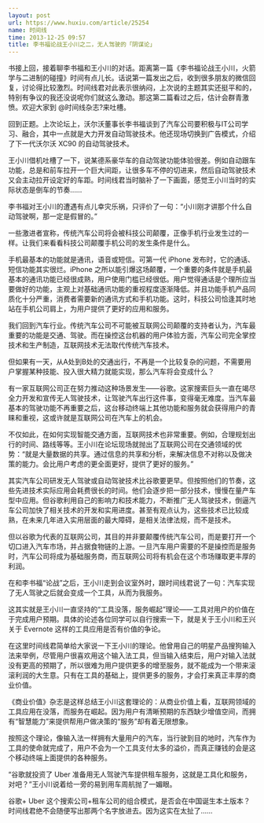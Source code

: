 ```yaml
---
layout: post
url: https://www.huxiu.com/article/25254
name: 时间线
time: 2013-12-25 09:57
title: 李书福论战王小川之二，无人驾驶的「阴谋论」
---
```

书接上回，接着聊李书福和王小川的对话。距离第一篇《李书福论战王小川，火箭学与二进制的碰撞》时间有点儿长。话说第一篇发出之后，收到很多朋友的微信回复，讨论得比较激烈。时间线君对此表示很纳闷，上次说的主题其实还挺平和的，特别有争议的我还没说呢你们就这么激动。那这第二篇看过之后，估计会群青激愤。欢迎大家到 @时间线杂志?来吐槽。

回到正题。上次论坛上，沃尔沃董事长李书福谈到了汽车公司要积极与IT公司学习、融合，其中一点就是大力开发自动驾驶技术。他还现场切换到广告模式，介绍了下一代沃尔沃 XC90 的自动驾驶技术。

王小川借机吐槽了一下，说某德系豪华车的自动驾驶功能体验很差。例如自动跟车功能，总是和前车拉开一个巨大间距，让很多车不停的切进来，然后自动驾驶技术又会主动拉开设定好的车距。时间线君当时脑补了一下画面，感觉王小川当时的实际状态是倒车的节奏……

李书福对王小川的遭遇有点儿幸灾乐祸，只评价了一句：“小川刚才讲那个什么自动驾驶啊，那一定是假冒的。”

一些激进者宣称，传统汽车公司将会被科技公司颠覆，正像手机行业发生过的一样。让我们来看看科技公司颠覆手机公司的发生条件是什么。

手机最基本的功能就是通讯，语音或短信。可第一代 iPhone 发布时，它的通话、短信功能其实很烂。iPhone 之所以能引爆这场颠覆，一个重要的条件就是手机最基本的通讯功能已经很成熟，用户使用门槛已经很低。用户觉得通话是个理所应当要做好的功能，主观上对基础通讯功能的重视程度逐渐降低。并且功能手机产品同质化十分严重，消费者需要新的通讯方式和手机功能。这时，科技公司恰逢其时地站在手机公司肩上，为用户提供了更好的应用和服务。

我们回到汽车行业。传统汽车公司不可能被互联网公司颠覆的支持者认为，汽车最重要的功能是交通、驾驶。而在操控这台机器的用户体验方面，汽车公司完全掌控技术和生产制造，互联网技术无法取代传统汽车技术。

但如果有一天，从A处到B处的交通出行，不再是一个比较复杂的问题，不需要用户掌握某种技能、投入很大精力就能实现，那么汽车将会变成什么？

有一家互联网公司正在努力推动这种场景发生——谷歌。这家搜索巨头一直在竭尽全力开发和宣传无人驾驶技术，让驾驶汽车出行这件事，变得毫无难度。当汽车最基本的驾驶功能不再重要之后，这台移动终端上其他功能和服务就会获得用户的青睐和重视，这或许就是互联网公司在汽车上的机会。

不仅如此，在如何实现智能交通方面，互联网技术也非常重要。例如，合理规划出行的时间、路线等等。王小川在论坛现场就抛出了互联网公司在交通领域的优势：“就是大量数据的共享。通过信息的共享和分析，来解决信息不对称以及做决策的能力。会比用户考虑的更全面更好，提供了更好的服务。”

其实汽车公司研发无人驾驶或自动驾驶技术比谷歌要更早。但按照他们的节奏，这些先进技术实际应用会耗费很长的时间。他们会逐步把一部分技术，慢慢在量产车型中应用。但谷歌利用自己的影响力和技术能力，不断推广无人驾驶技术，倒逼汽车公司加快了相关技术的开发和实用进度。甚至有观点认为，这些技术已比较成熟，在未来几年进入实用层面的最大障碍，是相关法律法规，而不是技术。

但以谷歌为代表的互联网公司，其目的并非要颠覆传统汽车公司，而是要打开一个切口进入汽车市场，并占据食物链的上游。一旦汽车用户需要的不是操控而是服务时，汽车公司将成为基础服务商，而互联网公司将有机会在这个市场赚取更丰厚的利润。

在和李书福“论战”之后，王小川走到会议室外时，跟时间线君说了一句：汽车实现了无人驾驶之后就会变成一个工具，从而为我服务。

这其实就是王小川一直坚持的“工具没落，服务崛起”理论——工具对用户的价值在于完成用户预期。具体的论述各位同学可以自行搜索一下，就是关于王小川和王兴关于 Evernote 这样的工具应用是否有价值的争论。

在这里时间线君简单给大家说一下王小川的理论。他曾用自己的明星产品搜狗输入法来举例，尽管用户很喜欢用这个输入法工具，但当输入结束后，用户对输入法就没有更高的预期了，所以很难为用户提供更多的增至服务，就不能成为一个带来滚滚利润的大生意。只有在工具的基础上，提供更多的服务，才会打来真正丰厚的商业价值。

《商业价值》杂志是这样总结王小川这套理论的：从商业价值上看，互联网领域的工具应用在没落，而服务在崛起。因为用户有清晰预期的东西缺少增值空间，而拥有“智慧能力”来提供帮用户做决策的“服务”却有着无限想象。

按照这个理论，像输入法一样拥有大量用户的汽车，当行驶到目的地时，汽车作为工具的使命就完成了，用户不会为一个工具支付太多的溢价，而真正赚钱的会是这个移动终端上面提供的各种服务。

“谷歌就投资了 Uber 准备用无人驾驶汽车提供租车服务，这就是工具化和服务，对吧？”王小川说着给一旁的易到用车周航抛了一媚眼。

谷歌+ Uber 这个搜索公司+租车公司的组合模式，是否会在中国诞生本土版本？时间线君绝不会随便写出那两个名字放进去。因为这实在太扯了……

